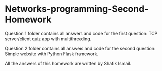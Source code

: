 # Networks-programming-Second-Homework

Question 1 folder contains all answers and code for the first question: TCP server/client quiz app with multithreading.

Question 2 folder contains all answers and code for the second question: Simple website with Python Flask framework.

All the answers of this homework are written by Shafik Ismail.
